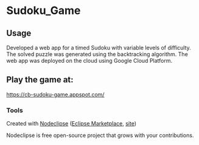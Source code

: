 

# Sudoku_Game



## Usage
Developed a web app for a timed Sudoku with variable levels of difficulty. The solved puzzle was generated using the backtracking algorithm. The web app was deployed on the cloud using Google Cloud Platform.


## Play the game at: 

https://cb-sudoku-game.appspot.com/


### Tools

Created with [Nodeclipse](https://github.com/Nodeclipse/nodeclipse-1)
 ([Eclipse Marketplace](http://marketplace.eclipse.org/content/nodeclipse), [site](http://www.nodeclipse.org))   

Nodeclipse is free open-source project that grows with your contributions.
